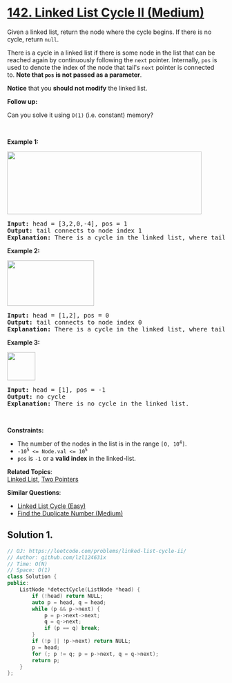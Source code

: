 # [142. Linked List Cycle II (Medium)](https://leetcode.com/problems/linked-list-cycle-ii/)

<p>Given a linked list, return the node where the cycle begins. If there is no cycle, return <code>null</code>.</p>

<p>There is a cycle in a linked list if there is some node in the list that can be reached again by continuously following the&nbsp;<code>next</code>&nbsp;pointer. Internally, <code>pos</code>&nbsp;is used to denote the index of the node that&nbsp;tail's&nbsp;<code>next</code>&nbsp;pointer is connected to.&nbsp;<strong>Note that&nbsp;<code>pos</code>&nbsp;is not passed as a parameter</strong>.</p>

<p><strong>Notice</strong> that you <strong>should not modify</strong> the linked list.</p>

<p><strong>Follow up:</strong></p>

<p>Can you solve it using <code>O(1)</code> (i.e. constant) memory?</p>

<p>&nbsp;</p>
<p><strong>Example 1:</strong></p>
<img alt="" src="https://assets.leetcode.com/uploads/2018/12/07/circularlinkedlist.png" style="height: 145px; width: 450px;">
<pre><strong>Input:</strong> head = [3,2,0,-4], pos = 1
<strong>Output:</strong> tail connects to node index 1
<strong>Explanation:</strong> There is a cycle in the linked list, where tail connects to the second node.
</pre>

<p><strong>Example 2:</strong></p>
<img alt="" src="https://assets.leetcode.com/uploads/2018/12/07/circularlinkedlist_test2.png" style="height: 105px; width: 201px;">
<pre><strong>Input:</strong> head = [1,2], pos = 0
<strong>Output:</strong> tail connects to node index 0
<strong>Explanation:</strong> There is a cycle in the linked list, where tail connects to the first node.
</pre>

<p><strong>Example 3:</strong></p>
<img alt="" src="https://assets.leetcode.com/uploads/2018/12/07/circularlinkedlist_test3.png" style="height: 65px; width: 65px;">
<pre><strong>Input:</strong> head = [1], pos = -1
<strong>Output:</strong> no cycle
<strong>Explanation:</strong> There is no cycle in the linked list.
</pre>

<p>&nbsp;</p>
<p><strong>Constraints:</strong></p>

<ul>
	<li>The number of the nodes in the list is in the range <code>[0, 10<sup>4</sup>]</code>.</li>
	<li><code>-10<sup>5</sup> &lt;= Node.val &lt;= 10<sup>5</sup></code></li>
	<li><code>pos</code> is <code>-1</code> or a <strong>valid index</strong> in the linked-list.</li>
</ul>


**Related Topics**:  
[Linked List](https://leetcode.com/tag/linked-list/), [Two Pointers](https://leetcode.com/tag/two-pointers/)

**Similar Questions**:
* [Linked List Cycle (Easy)](https://leetcode.com/problems/linked-list-cycle/)
* [Find the Duplicate Number (Medium)](https://leetcode.com/problems/find-the-duplicate-number/)

## Solution 1.

```cpp
// OJ: https://leetcode.com/problems/linked-list-cycle-ii/
// Author: github.com/lzl124631x
// Time: O(N)
// Space: O(1)
class Solution {
public:
    ListNode *detectCycle(ListNode *head) {
        if (!head) return NULL;
        auto p = head, q = head;
        while (p && p->next) {
            p = p->next->next;
            q = q->next;
            if (p == q) break;
        }
        if (!p || !p->next) return NULL;
        p = head;
        for (; p != q; p = p->next, q = q->next);
        return p;
    }
};
```
